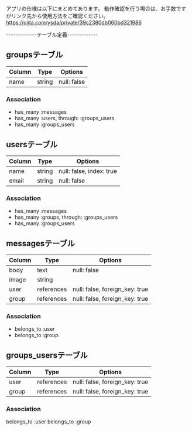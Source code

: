 アプリの仕様は以下にまとめてあります。
動作確認を行う場合は、お手数ですがリンク先から使用方法をご確認ください。
https://qiita.com/ysda/private/39c2380db060bd321986


-------------テーブル定義-------------
## groupsテーブル

|Column|Type|Options|
|------|----|-------|
|name|string|null: false|

### Association
- has_many :messages
- has_many :users, through: :groups_users
- has_many :groups_users

## usersテーブル

|Column|Type|Options|
|------|----|-------|
|name|string|null: false, index: true|
|email|string|null: false|

### Association
- has_many :messages
- has_many :groups, through: :groups_users
- has_many :groups_users

## messagesテーブル

|Column|Type|Options|
|------|----|-------|
|body|text|null: false|
|image|string|
|user|references|null: false, foreign_key: true|
|group|references|null: false, foreign_key: true|

### Association
- belongs_to :user
- belongs_to :group

## groups_usersテーブル

|Column|Type|Options|
|------|----|-------|
|user|references|null: false, foreign_key: true|
|group|references|null: false, foreign_key: true|

### Association
belongs_to :user
belongs_to :group
